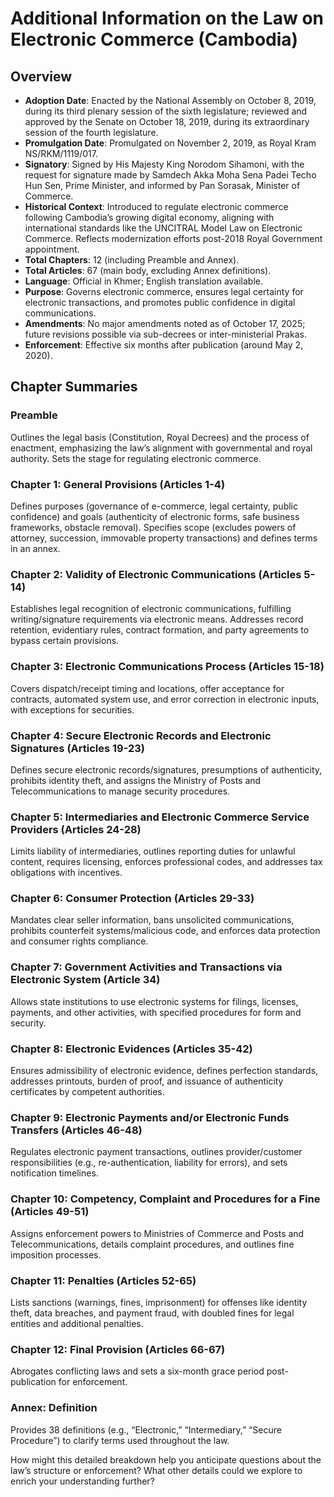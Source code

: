 # Additional Information on the Law on Electronic Commerce (Cambodia)

## Overview

- **Adoption Date**: Enacted by the National Assembly on October 8, 2019, during its third plenary session of the sixth legislature; reviewed and approved by the Senate on October 18, 2019, during its extraordinary session of the fourth legislature.
- **Promulgation Date**: Promulgated on November 2, 2019, as Royal Kram NS/RKM/1119/017.
- **Signatory**: Signed by His Majesty King Norodom Sihamoni, with the request for signature made by Samdech Akka Moha Sena Padei Techo Hun Sen, Prime Minister, and informed by Pan Sorasak, Minister of Commerce.
- **Historical Context**: Introduced to regulate electronic commerce following Cambodia’s growing digital economy, aligning with international standards like the UNCITRAL Model Law on Electronic Commerce. Reflects modernization efforts post-2018 Royal Government appointment.
- **Total Chapters**: 12 (including Preamble and Annex).
- **Total Articles**: 67 (main body, excluding Annex definitions).
- **Language**: Official in Khmer; English translation available.
- **Purpose**: Governs electronic commerce, ensures legal certainty for electronic transactions, and promotes public confidence in digital communications.
- **Amendments**: No major amendments noted as of October 17, 2025; future revisions possible via sub-decrees or inter-ministerial Prakas.
- **Enforcement**: Effective six months after publication (around May 2, 2020).

## Chapter Summaries

### Preamble

Outlines the legal basis (Constitution, Royal Decrees) and the process of enactment, emphasizing the law’s alignment with governmental and royal authority. Sets the stage for regulating electronic commerce.

### Chapter 1: General Provisions (Articles 1-4)

Defines purposes (governance of e-commerce, legal certainty, public confidence) and goals (authenticity of electronic forms, safe business frameworks, obstacle removal). Specifies scope (excludes powers of attorney, succession, immovable property transactions) and defines terms in an annex.

### Chapter 2: Validity of Electronic Communications (Articles 5-14)

Establishes legal recognition of electronic communications, fulfilling writing/signature requirements via electronic means. Addresses record retention, evidentiary rules, contract formation, and party agreements to bypass certain provisions.

### Chapter 3: Electronic Communications Process (Articles 15-18)

Covers dispatch/receipt timing and locations, offer acceptance for contracts, automated system use, and error correction in electronic inputs, with exceptions for securities.

### Chapter 4: Secure Electronic Records and Electronic Signatures (Articles 19-23)

Defines secure electronic records/signatures, presumptions of authenticity, prohibits identity theft, and assigns the Ministry of Posts and Telecommunications to manage security procedures.

### Chapter 5: Intermediaries and Electronic Commerce Service Providers (Articles 24-28)

Limits liability of intermediaries, outlines reporting duties for unlawful content, requires licensing, enforces professional codes, and addresses tax obligations with incentives.

### Chapter 6: Consumer Protection (Articles 29-33)

Mandates clear seller information, bans unsolicited communications, prohibits counterfeit systems/malicious code, and enforces data protection and consumer rights compliance.

### Chapter 7: Government Activities and Transactions via Electronic System (Article 34)

Allows state institutions to use electronic systems for filings, licenses, payments, and other activities, with specified procedures for form and security.

### Chapter 8: Electronic Evidences (Articles 35-42)

Ensures admissibility of electronic evidence, defines perfection standards, addresses printouts, burden of proof, and issuance of authenticity certificates by competent authorities.

### Chapter 9: Electronic Payments and/or Electronic Funds Transfers (Articles 46-48)

Regulates electronic payment transactions, outlines provider/customer responsibilities (e.g., re-authentication, liability for errors), and sets notification timelines.

### Chapter 10: Competency, Complaint and Procedures for a Fine (Articles 49-51)

Assigns enforcement powers to Ministries of Commerce and Posts and Telecommunications, details complaint procedures, and outlines fine imposition processes.

### Chapter 11: Penalties (Articles 52-65)

Lists sanctions (warnings, fines, imprisonment) for offenses like identity theft, data breaches, and payment fraud, with doubled fines for legal entities and additional penalties.

### Chapter 12: Final Provision (Articles 66-67)

Abrogates conflicting laws and sets a six-month grace period post-publication for enforcement.

### Annex: Definition

Provides 38 definitions (e.g., “Electronic,” “Intermediary,” “Secure Procedure”) to clarify terms used throughout the law.

How might this detailed breakdown help you anticipate questions about the law’s structure or enforcement? What other details could we explore to enrich your understanding further?
